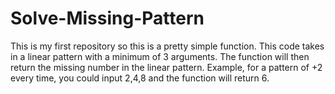 # Solve-Missing-Pattern
This is my first repository so this is a pretty simple function. This code takes in a linear pattern with a minimum of 3 arguments. The function will then return the missing number in the linear pattern. Example, for a pattern of +2 every time, you could input 2,4,8 and the function will return 6. 
